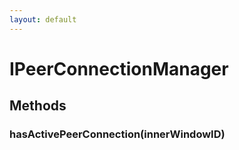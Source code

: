 ```yaml
---
layout: default
---
```


# IPeerConnectionManager #

## Methods ##

### hasActivePeerConnection(innerWindowID) ###
